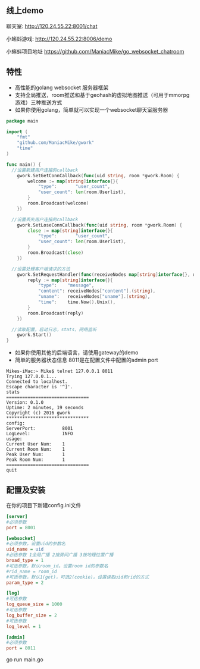 ## 线上demo
聊天室: http://120.24.55.22:8001/chat


小蝌蚪游戏: http://120.24.55.22:8006/demo

小蝌蚪项目地址 https://github.com/ManiacMike/go_websocket_chatroom

## 特性
* 高性能的golang websocket 服务器框架
* 支持全局推送，room推送和基于geohash的虚拟地图推送（可用于mmorpg游戏）三种推送方式
* 如果你使用golang，简单就可以实现一个websocket聊天室服务器

~~~ go
package main

import (
	"fmt"
	"github.com/ManiacMike/gwork"
	"time"
)

func main() {
  //设置新建用户连接的callback
	gwork.SetGetConnCallback(func(uid string, room *gwork.Room) {
		welcome := map[string]interface{}{
			"type":       "user_count",
			"user_count": len(room.Userlist),
		}
		room.Broadcast(welcome)
	})

  //设置丢失用户连接的callback
	gwork.SetLoseConnCallback(func(uid string, room *gwork.Room) {
		close := map[string]interface{}{
			"type":       "user_count",
			"user_count": len(room.Userlist),
		}
		room.Broadcast(close)
	})

  //设置处理客户端请求的方法
	gwork.SetRequestHandler(func(receiveNodes map[string]interface{}, uid string, room *gwork.Room) {
		reply := map[string]interface{}{
			"type":    "message",
			"content": receiveNodes["content"].(string),
			"uname":   receiveNodes["uname"].(string),
			"time":    time.Now().Unix(),
		}
		room.Broadcast(reply)
	})

  //读取配置，启动日志，stats，网络监听
	gwork.Start()
}

~~~

* 如果你使用其他的后端语言，请使用gateway的demo
* 简单的服务器状态信息 8011是在配置文件中配置的admin port

~~~
Mikes-iMac:~ Mike$ telnet 127.0.0.1 8011
Trying 127.0.0.1...
Connected to localhost.
Escape character is '^]'.
stats
===============================
Version: 0.1.0
Uptime: 2 minutes, 19 seconds
Copyright (c) 2016 gwork
*******************************
config:
ServerPort:          8001
LogLevel:            INFO
usage:
Current User Num:    1
Current Room Num:    1
Peak User Num:       1
Peak Room Num:       1
===============================
quit
~~~

## 配置及安装
在你的项目下新建config.ini文件

~~~ ini
[server]
#必须参数
port = 8001

[websocket]
#必须参数，设置uid的参数名
uid_name = uid
#必选参数 1全局广播 2按房间广播 3按地理位置广播
broad_type = 1
#可选参数，默认room_id。设置room id的参数名
#rid_name = room_id
#可选参数，默认1(get)，可选2(cookie)。设置读取uid和rid的方式
param_type = 2

[log]
#可选参数
log_queue_size = 1000
#可选参数
log_buffer_size = 2
#可选参数
log_level = 1

[admin]
#必须参数
port = 8011
~~~

go run main.go
